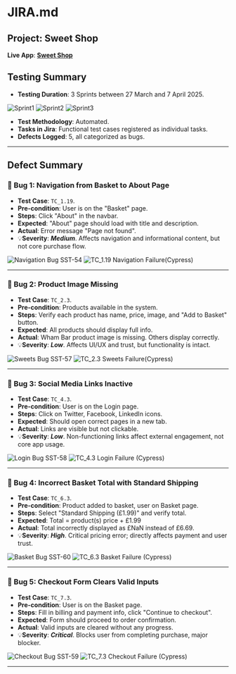 # JIRA.md

## Project: Sweet Shop
**Live App**: [**Sweet Shop**](https://sweetshop.netlify.app)

## Testing Summary

- **Testing Duration**: 3 Sprints between 27 March and 7 April 2025.  

![Sprint1](/JiraProject/screenshots/sprint1.png)
![Sprint2](/JiraProject/screenshots/sprint2.png)
![Sprint3](/JiraProject/screenshots/sprint3.png)

- **Test Methodology**: Automated.
- **Tasks in Jira**: Functional test cases registered as individual tasks.
- **Defects Logged**: 5, all categorized as bugs.

---

## Defect Summary

### 🐞 Bug 1: Navigation from Basket to About Page
- **Test Case**: `TC_1.19`.
- **Pre-condition**: User is on the "Basket" page.
- **Steps**: Click "About" in the navbar.
- **Expected**: "About" page should load with title and description.
- **Actual**: Error message "Page not found".
- 💡**Severity**: ***Medium***. Affects navigation and informational content, but not core purchase flow. 

![Navigation Bug SST-54](/JiraProject/screenshots/jiraDefect1.png)
![TC_1.19 Navigation Failure(Cypress)](/JiraProject/screenshots/failure1.png)

---

### 🐞 Bug 2: Product Image Missing
- **Test Case**: `TC_2.3`.
- **Pre-condition**: Products available in the system.
- **Steps**: Verify each product has name, price, image, and "Add to Basket" button.
- **Expected**: All products should display full info.
- **Actual**: Wham Bar product image is missing. Others display correctly.
- 💡**Severity**: ***Low***. Affects UI/UX and trust, but functionality is intact.  

![Sweets Bug SST-57](/JiraProject/screenshots/jiraDefect2.png)
![TC_2.3 Sweets Failure(Cypress)](/JiraProject/screenshots/failure2.png)

---

### 🐞 Bug 3: Social Media Links Inactive
- **Test Case**: `TC_4.3`.
- **Pre-condition**: User is on the Login page.
- **Steps**: Click on Twitter, Facebook, LinkedIn icons.
- **Expected**: Should open correct pages in a new tab.
- **Actual**: Links are visible but not clickable.
- 💡**Severity**: ***Low***. Non-functioning links affect external engagement, not core app usage. 

![Login Bug SST-58](/JiraProject/screenshots/jiraDefect3.png)
![TC_4.3 Login Failure (Cypress)](/JiraProject/screenshots/failure3.png)

---

### 🐞 Bug 4: Incorrect Basket Total with Standard Shipping
- **Test Case**: `TC_6.3`.
- **Pre-condition**: Product added to basket, user on Basket page.
- **Steps**: Select "Standard Shipping (£1.99)" and verify total.
- **Expected**: Total = product(s) price + £1.99
- **Actual**: Total incorrectly displayed as £NaN instead of £6.69.  
- 💡**Severity**: ***High***. Critical pricing error; directly affects payment and user trust. 

![Basket Bug SST-60](/JiraProject/screenshots/jiraDefect4.png)
![TC_6.3 Basket Failure (Cypress)](/JiraProject/screenshots/failure4.png)

---

### 🐞 Bug 5: Checkout Form Clears Valid Inputs
- **Test Case**: `TC_7.3`.
- **Pre-condition**: User is on the Basket page.
- **Steps**: Fill in billing and payment info, click "Continue to checkout".
- **Expected**: Form should proceed to order confirmation.
- **Actual**: Valid inputs are cleared without any progress.
- 💡**Severity**: ***Critical***. Blocks user from completing purchase, major blocker.  

![Checkout Bug SST-59](/JiraProject/screenshots/jiraDefect5.png)
![TC_7.3 Checkout Failure (Cypress)](/JiraProject/screenshots/failure5.png)

---



